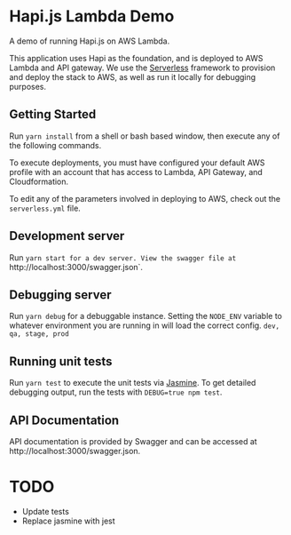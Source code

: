 # Hapi.js Lambda Demo

A demo of running Hapi.js on AWS Lambda.

This application uses Hapi as the foundation, and is deployed to AWS Lambda and API gateway.
We use the [Serverless](https://serverless.com) framework to provision and deploy the stack to AWS, as well as run it locally for debugging purposes.

## Getting Started

Run `yarn install` from a shell or bash based window, then execute any of the following commands.

To execute deployments, you must have configured your default AWS profile with an account that has access to Lambda, API Gateway, and Cloudformation.

To edit any of the parameters involved in deploying to AWS, check out the `serverless.yml` file.

## Development server

Run `yarn start for a dev server. View the swagger file at `http://localhost:3000/swagger.json`.

## Debugging server

Run `yarn debug` for a debuggable instance. Setting the `NODE_ENV` variable to whatever environment you are running in will load the correct config. `dev, qa, stage, prod`

## Running unit tests

Run `yarn test` to execute the unit tests via [Jasmine](https://jasmine.github.io/). To get detailed debugging output, run the tests with `DEBUG=true npm test`.

## API Documentation

API documentation is provided by Swagger and can be accessed at http://localhost:3000/swagger.json.

# TODO

* Update tests
* Replace jasmine with jest


